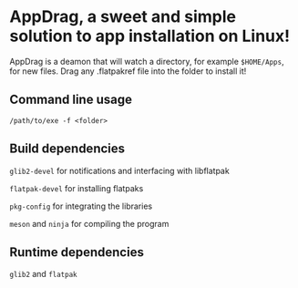 # AppDrag, a sweet and simple solution to app installation on Linux!
AppDrag is a deamon that will watch a directory, for example `$HOME/Apps`, for new files. Drag any .flatpakref file into the folder to install it!

## Command line usage
`/path/to/exe -f <folder>`

## Build dependencies
`glib2-devel` for notifications and interfacing with libflatpak

`flatpak-devel` for installing flatpaks

`pkg-config` for integrating the libraries

`meson` and `ninja` for compiling the program

## Runtime dependencies
`glib2` and `flatpak`